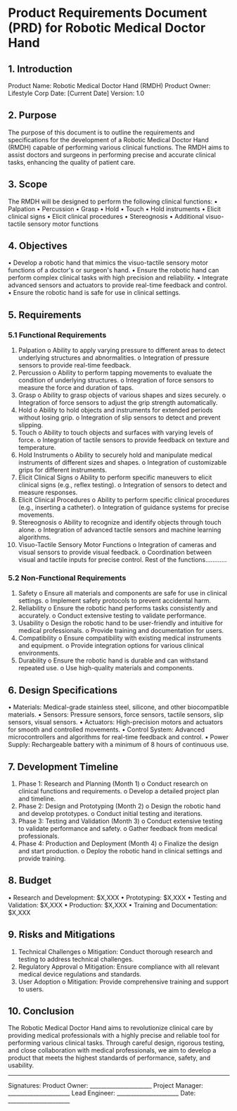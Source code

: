 # Product Requirements Document (PRD) for Robotic Medical Doctor Hand

## 1. Introduction
Product Name: Robotic Medical Doctor Hand (RMDH)
Product Owner: Lifestyle Corp
Date: [Current Date]
Version: 1.0

## 2. Purpose
The purpose of this document is to outline the requirements and specifications for the development of a Robotic Medical Doctor Hand (RMDH) capable of performing various clinical functions. The RMDH aims to assist doctors and surgeons in performing precise and accurate clinical tasks, enhancing the quality of patient care.

## 3. Scope
The RMDH will be designed to perform the following clinical functions:
•	Palpation
•	Percussion
•	Grasp
•	Hold
•	Touch
•	Hold instruments
•	Elicit clinical signs
•	Elicit clinical procedures
•	Stereognosis
•	Additional visuo-tactile sensory motor functions

## 4. Objectives
•	Develop a robotic hand that mimics the visuo-tactile sensory motor functions of a doctor's or surgeon's hand.
•	Ensure the robotic hand can perform complex clinical tasks with high precision and reliability.
•	Integrate advanced sensors and actuators to provide real-time feedback and control.
•	Ensure the robotic hand is safe for use in clinical settings.

## 5. Requirements
### 5.1 Functional Requirements
1.	Palpation
o	Ability to apply varying pressure to different areas to detect underlying structures and abnormalities.
o	Integration of pressure sensors to provide real-time feedback.
2.	Percussion
o	Ability to perform tapping movements to evaluate the condition of underlying structures.
o	Integration of force sensors to measure the force and duration of taps.
3.	Grasp
o	Ability to grasp objects of various shapes and sizes securely.
o	Integration of force sensors to adjust the grip strength automatically.
4.	Hold
o	Ability to hold objects and instruments for extended periods without losing grip.
o	Integration of slip sensors to detect and prevent slipping.
5.	Touch
o	Ability to touch objects and surfaces with varying levels of force.
o	Integration of tactile sensors to provide feedback on texture and temperature.
6.	Hold Instruments
o	Ability to securely hold and manipulate medical instruments of different sizes and shapes.
o	Integration of customizable grips for different instruments.
7.	Elicit Clinical Signs
o	Ability to perform specific maneuvers to elicit clinical signs (e.g., reflex testing).
o	Integration of sensors to detect and measure responses.
8.	Elicit Clinical Procedures
o	Ability to perform specific clinical procedures (e.g., inserting a catheter).
o	Integration of guidance systems for precise movements.
9.	Stereognosis
o	Ability to recognize and identify objects through touch alone.
o	Integration of advanced tactile sensors and machine learning algorithms.
10.	Visuo-Tactile Sensory Motor Functions
o	Integration of cameras and visual sensors to provide visual feedback.
o	Coordination between visual and tactile inputs for precise control.
Rest of the functions…………
### 5.2 Non-Functional Requirements
1.	Safety
o	Ensure all materials and components are safe for use in clinical settings.
o	Implement safety protocols to prevent accidental harm.
2.	Reliability
o	Ensure the robotic hand performs tasks consistently and accurately.
o	Conduct extensive testing to validate performance.
3.	Usability
o	Design the robotic hand to be user-friendly and intuitive for medical professionals.
o	Provide training and documentation for users.
4.	Compatibility
o	Ensure compatibility with existing medical instruments and equipment.
o	Provide integration options for various clinical environments.
5.	Durability
o	Ensure the robotic hand is durable and can withstand repeated use.
o	Use high-quality materials and components.

## 6. Design Specifications
•	Materials: Medical-grade stainless steel, silicone, and other biocompatible materials.
•	Sensors: Pressure sensors, force sensors, tactile sensors, slip sensors, visual sensors.
•	Actuators: High-precision motors and actuators for smooth and controlled movements.
•	Control System: Advanced microcontrollers and algorithms for real-time feedback and control.
•	Power Supply: Rechargeable battery with a minimum of 8 hours of continuous use.

## 7. Development Timeline
1.	Phase 1: Research and Planning (Month 1)
o	Conduct research on clinical functions and requirements.
o	Develop a detailed project plan and timeline.
2.	Phase 2: Design and Prototyping (Month 2)
o	Design the robotic hand and develop prototypes.
o	Conduct initial testing and iterations.
3.	Phase 3: Testing and Validation (Month 3)
o	Conduct extensive testing to validate performance and safety.
o	Gather feedback from medical professionals.
4.	Phase 4: Production and Deployment (Month 4)
o	Finalize the design and start production.
o	Deploy the robotic hand in clinical settings and provide training.

## 8. Budget
•	Research and Development: $X,XXX
•	Prototyping: $X,XXX
•	Testing and Validation: $X,XXX
•	Production: $X,XXX
•	Training and Documentation: $X,XXX

## 9. Risks and Mitigations
1.	Technical Challenges
o	Mitigation: Conduct thorough research and testing to address technical challenges.
2.	Regulatory Approval
o	Mitigation: Ensure compliance with all relevant medical device regulations and standards.
3.	User Adoption
o	Mitigation: Provide comprehensive training and support to users.

## 10. Conclusion
The Robotic Medical Doctor Hand aims to revolutionize clinical care by providing medical professionals with a highly precise and reliable tool for performing various clinical tasks. Through careful design, rigorous testing, and close collaboration with medical professionals, we aim to develop a product that meets the highest standards of performance, safety, and usability.
________________________________________
Signatures:
Product Owner: ______________________
Project Manager: ______________________
Lead Engineer: ______________________
Date: ______________________
